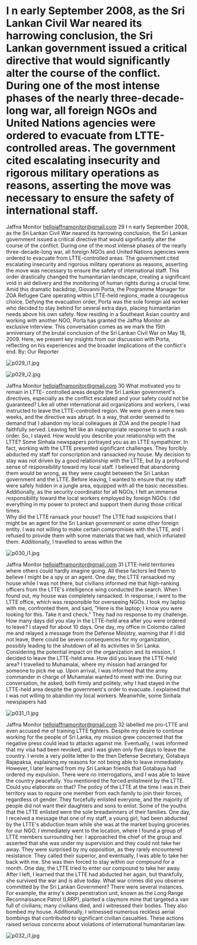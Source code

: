 # I n early September 2008, as the Sri Lankan Civil War neared its harrowing conclusion, the Sri Lankan government issued a critical directive that would significantly alter the course of the conflict. During one of the most intense phases of the nearly three-decade-long war, all foreign NGOs and United Nations agencies were ordered to evacuate from LTTE-controlled areas. The government cited escalating insecurity and rigorous military operations as reasons, asserting the move was necessary to ensure the safety of international staff.

Jaffna Monitor
hellojaffnamonitor@gmail.com
29
I
n early September 2008, as the Sri Lankan 
Civil War neared its harrowing conclusion, 
the Sri Lankan government issued a critical 
directive that would significantly alter the 
course of the conflict. During one of the most 
intense phases of the nearly three-decade-long 
war, all foreign NGOs and United Nations 
agencies were ordered to evacuate from 
LTTE-controlled areas. The government cited 
escalating insecurity and rigorous military 
operations as reasons, asserting the move was 
necessary to ensure the safety of international 
staff. 
This order drastically changed the 
humanitarian landscape, creating a significant 
void in aid delivery and the monitoring of 
human rights during a crucial time.
Amid this dramatic backdrop, Giovanni Porta, 
the Programme Manager for ZOA Refugee 
Care operating within LTTE-held regions, 
made a courageous choice. Defying the 
evacuation order, Porta was the sole foreign aid 
worker who decided to stay behind for several 
extra days, placing humanitarian needs above 
his own safety.
Now residing in a Southeast Asian country and 
working with another NGO, Porta has granted 
the Jaffna Monitor an exclusive interview. 
This conversation comes as we mark the 15th 
anniversary of the brutal conclusion of the Sri 
Lankan Civil War on May 18, 2009. Here, we 
present key insights from our discussion with 
Porta, reflecting on his experiences and the 
broader implications of the conflict's end.
By: 
Our Reporter

![p029_i1.jpg](images_out/007_i_n_early_september_2008_as_the_sri_lankan_civil_w/p029_i1.jpg)

![p029_i2.jpg](images_out/007_i_n_early_september_2008_as_the_sri_lankan_civil_w/p029_i2.jpg)

Jaffna Monitor
hellojaffnamonitor@gmail.com
30
What motivated you 
to remain in LTTE-
controlled areas 
despite the Sri 
Lankan government's 
directives, especially 
as the conflict 
escalated and your 
safety could not be 
guaranteed?
Like all other international 
aid organizations and 
workers, I was instructed to 
leave the LTTE-controlled 
region. We were given a 
mere two weeks, and the 
directive was abrupt. In a 
way, that order seemed to 
demand that I abandon my 
local colleagues at ZOA and 
the people I had faithfully 
served. Leaving felt like 
an inappropriate response 
to such a rash order. So, I 
stayed.
How would you 
describe your 
relationship with the 
LTTE? Some Sinhala 
newspapers portrayed 
you as an LTTE 
sympathizer.
In fact, working with the 
LTTE presented significant 
challenges. They forcibly abducted my staff for conscription 
and ransacked my house. My decision to stay was not driven by 
a good relationship with the LTTE, but by a profound sense of 
responsibility toward my local staff. I believed that abandoning 
them would be wrong, as they were caught between the Sri 
Lankan government and the LTTE. Before leaving, I wanted to 
ensure that my staff were safely hidden in a jungle area, equipped 
with all the basic necessities. Additionally, as the security 
coordinator for all NGOs, I felt an immense responsibility 
toward the local workers employed by foreign NGOs. I did 
everything in my power to protect and support them during 
those critical times.  
Why did the LTTE ransack your house?
The LTTE had suspicions that I might be an agent for the Sri 
Lankan government or some other foreign entity. I was not 
willing to make certain compromises with the LTTE, and I 
refused to provide them with some materials that we had, which 
infuriated them. Additionally, I travelled to areas within the

![p030_i1.jpg](images_out/007_i_n_early_september_2008_as_the_sri_lankan_civil_w/p030_i1.jpg)

Jaffna Monitor
hellojaffnamonitor@gmail.com
31
LTTE-held territories where others could 
hardly imagine going. All these factors led 
them to believe I might be a spy or an agent. 
One day, the LTTE ransacked my house while 
I was not there, but civilians informed me 
that high-ranking officers from the LTTE's 
intelligence wing conducted the search. 
When I found out, my house was completely 
ransacked. In response, I went to the LTTE 
office, which was responsible for overseeing 
NGOs. I took my laptop with me, confronted 
them, and said, "Here is the laptop; I know you 
were looking for this. Take it and check." They 
had no response to my challenge.
 How many days did you stay in the 
LTTE-held area after you were ordered 
to leave?
 I stayed for about 10 days. One day, my 
office in Colombo called me and relayed a 
message from the Defense Ministry, warning 
that if I did not leave, there could be severe 
consequences for my organization, possibly 
leading to the shutdown of all its activities in 
Sri Lanka. Considering the potential impact on 
the organization and its mission, I decided to 
leave the LTTE-held area.
How did you leave the LTTE-held area?
I travelled to Muhamalai, where my mission 
had arranged for someone to pick me up. 
Upon arrival, I was informed that the army 
commander in charge of Muhamalai wanted 
to meet with me. During our conversation, 
he asked, both firmly and politely, why I had 
stayed in the LTTE-held area despite the 
government's order to evacuate. I explained 
that I was not willing to abandon my local 
workers.
Meanwhile, some Sinhala newspapers had

![p031_i1.jpg](images_out/007_i_n_early_september_2008_as_the_sri_lankan_civil_w/p031_i1.jpg)

Jaffna Monitor
hellojaffnamonitor@gmail.com
32
labelled me pro-LTTE and even accused me of 
training LTTE fighters. Despite my desire to 
continue working for the people of Sri Lanka, 
my mission grew concerned that the negative 
press could lead to attacks against me. 
Eventually, I was informed that my visa had 
been revoked, and I was given only five days 
to leave the country. I wrote a very polite 
letter to the then Defense Secretary, Gotabaya 
Rajapaksa, explaining my reasons for not 
being able to leave immediately. However, I 
later learned from my Sri Lankan friends that 
Gotabaya had ordered my expulsion. There 
were no interrogations, and I was able to leave 
the country peacefully.
You mentioned the forced enlistment 
by the LTTE. Could you elaborate on 
that?
The policy of the LTTE at the time I was in 
their territory was to require one member 
from each family to join their forces, regardless 
of gender. They forcefully enlisted everyone, 
and the majority of people did not want their 
daughters and sons to enlist. Some of the 
youths that the LTTE enlisted were the sole 
breadwinners of their families. 
One day, I received a message that one of 
my staff, a young girl, had been abducted by 
the LTTE's abduction team while she was at 
the market buying groceries for our NGO. 
I immediately went to the location, where I 
found a group of LTTE members surrounding 
her. I approached the chief of the group and 
asserted that she was under my supervision 
and they could not take her away. They were 
surprised by my opposition, as they rarely 
encountered resistance. They called their 
superior, and eventually, I was able to take 
her back with me. She was then forced to stay 
within our compound for a month. One day, 
the LTTE tried to enter our compound to take 
her away. After I left, I learned that the LTTE 
had abducted her again, but thankfully, she 
survived the war and is alive today.
 What war crimes did you observe 
committed by the Sri Lankan 
Government?
There were several instances. For example, the 
army's deep penetration unit, known as the 
Long Range Reconnaissance Patrol (LRRP), 
planted a claymore mine that targeted a van 
full of civilians; many civilians died, and I 
witnessed their bodies. They also bombed my 
house. Additionally, I witnessed numerous 
reckless aerial bombings that contributed to 
significant civilian casualties. These actions 
raised serious concerns about violations of 
international humanitarian law.

![p032_i1.jpg](images_out/007_i_n_early_september_2008_as_the_sri_lankan_civil_w/p032_i1.jpg)

